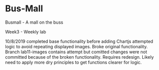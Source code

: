 # Bus-Mall
Busmall - A mall on the buss

Week3 - Weekly lab

10/8/2019 completed base functionality before adding Chartjs
attempted logic to avoid repeating displayed images.  Broke original functionality.
Branch lab11-images contains attempt but comitted changes were not committed because of the broken functionality.  Requires redesign.  Likely need to apply more dry principles to get functions clearer for logic.



